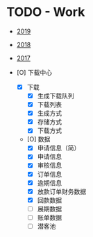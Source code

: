 # TODO - Work

- [2019](work/2019.md)
- [2018](work/2018.md)
- [2017](work/2017.md)

- [O] 下载中心
    - [X] 下载
        - [X] 生成下载队列
        - [X] 下载列表
        - [X] 生成方式
        - [X] 存储方式
        - [X] 下载方式
    - [O] 数据
        - [X] 申请信息（简）
        - [X] 申请信息
        - [X] 审核信息
        - [X] 订单信息
        - [X] 逾期信息
        - [X] 放款订单财务数据
        - [X] 回款数据
        - [ ] 展期数据
        - [ ] 账单数据
        - [ ] 潜客池

